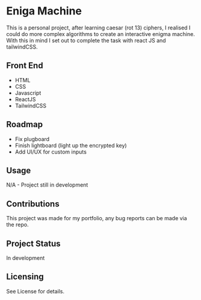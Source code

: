 # Eniga Machine

This is a personal project, after learning caesar (rot 13) ciphers, I realised I could do more complex algorithms to create an interactive enigma machine. With this in mind I set out to complete the task with react JS and tailwindCSS.

## Front End

- HTML
- CSS
- Javascript
- ReactJS
- TailwindCSS

## Roadmap

- Fix plugboard
- Finish lightboard (light up the encrypted key)
- Add UI/UX for custom inputs

## Usage

N/A - Project still in development

## Contributions

This project was made for my portfolio, any bug reports can be made via the repo.

## Project Status

In development

## Licensing

See License for details.